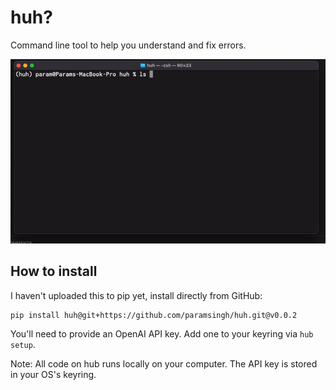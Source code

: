 # huh?

Command line tool to help you understand and fix errors.

![](/demo.gif)

## How to install

I haven't uploaded this to pip yet, install directly from GitHub:

```
pip install huh@git+https://github.com/paramsingh/huh.git@v0.0.2
```

You'll need to provide an OpenAI API key. Add one to your keyring via `hub setup`.

Note: All code on hub runs locally on your computer. The API key is stored in your OS's keyring.

